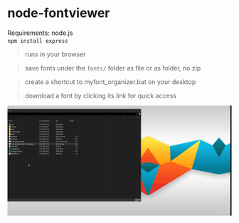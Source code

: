 # node-fontviewer
Requirements: node.js<br>
`npm install express`

>runs in your browser

>save fonts under the `fonts/` folder as file or as folder, no zip

>create a shortcut to myfont_organizer.bat on your desktop

>download a font by clicking its link for quick access 

![](Desktop.gif)
